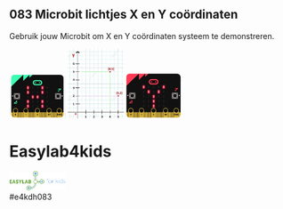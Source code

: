 ## 083 Microbit lichtjes X en Y coördinaten
Gebruik jouw Microbit om X en Y coördinaten systeem te demonstreren.<br>

<img src="https://github.com/pappavis/Easylab4kids_lessen/blob/master/lesmateriaal/083_Microbit_lichtjes/plaatjes/microbit_x.jpg?raw=true" width="20%" height="20%"> <img src="https://github.com/pappavis/Easylab4kids_lessen/blob/master/lesmateriaal/083_Microbit_lichtjes/plaatjes/x_en_y_blok.jpg?raw=true" width="20%" height="20%"> <img src="https://github.com/pappavis/Easylab4kids_lessen/blob/master/lesmateriaal/083_Microbit_lichtjes/plaatjes/microbit_y.jpg?raw=true" width="20%" height="20%">

# Easylab4kids
<img src="https://github.com/pappavis/Easylab4kids_lessen/raw/master/plaatjes/Easy_Lab_logo_kleur.png?raw=true" width="20%" height="20%"><br>
#e4kdh083
<br>

